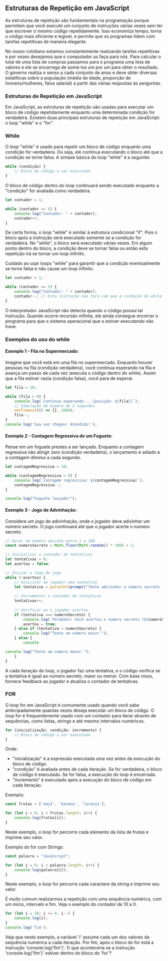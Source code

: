 ## Estruturas de Repetição em JavaScript

As estruturas de repetição são fundamentais na programação porque permitem que você execute um conjunto de instruções várias vezes sem ter que escrever o mesmo código repetidamente. Isso economiza tempo, torna o código mais eficiente e legível, e permite que os programas lidem com tarefas repetitivas de maneira elegante.

No nosso cotidiano estamos constantemente realizando tarefas repetitivas e por vezes desejamos que o computador as faça para nós. Para calcular o total de uma lista de compras passamos para o programa uma lista de valores e ele se encarrega de somá-los um por um para obter o resultado. O governo realiza o senso a cada conjunto de anos e deve obter diversas estatíticas sobre a população (média de idade, proporção de homens/mulheres, faixa salarial) a partir das várias respostas às perguntas.

### Estruturas de Repetição em JavaScript

Em JavaScript, as estruturas de repetição são usadas para executar um bloco de código repetidamente enquanto uma determinada condição for verdadeira. Existem duas principais estruturas de repetição em JavaScript: o loop "while" e o "for".

### While

O loop "while" é usado para repetir um bloco de código enquanto uma condição for verdadeira. Ou seja, ele continua executando o bloco até que a condição se torne falsa. A sintaxe básica do loop "while" é a seguinte:

```javascript
while (condição) {
    // Bloco de código a ser executado
}
```

O bloco de código dentro do loop continuará sendo executado enquanto a "condição" for avaliada como verdadeira.

```javascript
let contador = 1;

while (contador <= 5) {
    console.log("Contador: " + contador);
    contador++;
}
```

De certa forma, o loop "while" é similar à estrutura condicional "if". Pois o bloco após a instrução será executado somente se a condição for verdadeira. No "while", o bloco será executado várias vezes. Em algum ponto dentro do bloco, a condição deve se tornar falsa ou então esta repetição irá se tornar um loop infinito.

Cuidado ao usar loops "while" para garantir que a condição eventualmente se torne falsa e não cause um loop infinito.

```javascript
let contador = 1;

while (contador <= 5) {
    console.log("Contador: " + contador);
    contador--; // Esta instrução não fará com que a condição do while seja atendida. Loop infinito.
}
```

O interpretador JavaScript não detecta quando o código possui tal instrução. Quando ocorre recursão infinita, ele ainda consegue encerrar o programa para que o sistema operacional que o estiver executando não trave.

### Exemplos do uso do while

#### Exemplo 1 - Fila no Supermercado:

Imagine que você está em uma fila no supermercado. Enquanto houver pessoas na fila (condição verdadeira), você continua esperando na fila e avança um passo de cada vez (executa o código dentro do while). Assim que a fila estiver vazia (condição falsa), você para de esperar.

```javascript
let fila = 10;

while (fila > 0) {
    console.log(`Continua esperando... [posição: ${fila}]`);
    // Simulação de espera de 2 segundos
    setTimeout(() => {}, 2000);
    fila--;
}
console.log('Sua vez chegou! Atendido!');
```

#### Exemplo 2 - Contagem Regressiva de um Foguete:

Pense em um foguete prestes a ser lançado. Enquanto a contagem regressiva não atingir zero (condição verdadeira), o lançamento é adiado e a contagem diminui a cada segundo.

```javascript
let contagemRegressiva = 10;

while (contagemRegressiva > 0) {
    console.log(`Contagem regressiva: ${contagemRegressiva}`);
    contagemRegressiva--;
}

console.log("Foguete lançado!");
```

#### Exemplo 3 - Jogo de Advinhação:

Considere um jogo de adivinhação, onde o jogador deve adivinhar um número secreto. O jogo continuará até que o jogador acerte o número secreto.

```javascript
// Gerar um número secreto entre 1 e 100
const numeroSecreto = Math.floor(Math.random() * 100) + 1;

// Inicializar o contador de tentativas
let tentativas = 0;
let acertou = false;

// Iniciar o loop do jogo
while (!acertou) {
    // Solicitar ao jogador uma tentativa
    let tentativa = parseInt(prompt("Tente adivinhar o número secreto (entre 1 e 100): "));
    
    // Incrementar o contador de tentativas
    tentativas++;
    
    // Verificar se o jogador acertou
    if (tentativa === numeroSecreto) {
        console.log(`Parabéns! Você acertou o número secreto (${numeroSecreto}) em ${tentativas} tentativas.`);
        acertou = true;
    } else if (tentativa < numeroSecreto) {
        console.log("Tente um número maior.");
    } else {
        console

console.log("Tente um número menor.");
    }
}
```

A cada iteração do loop, o jogador faz uma tentativa, e o código verifica se a tentativa é igual ao número secreto, maior ou menor. Com base nisso, fornece feedback ao jogador e atualiza o contador de tentativas.

### FOR

O loop for em JavaScript é comumente usado quando você sabe antecipadamente quantas vezes deseja executar um bloco de código. O loop for é frequentemente usado com um contador para iterar através de sequências, como listas, strings e até mesmo intervalos numéricos.

```javascript
for (inicialização; condição; incremento) {
    // Bloco de código a ser executado
}
```

Onde:

- "inicialização" é a expressão executada uma vez antes da execução do bloco de código.
- "condição" é avaliada antes de cada iteração. Se for verdadeira, o bloco de código é executado. Se for falsa, a execução do loop é encerrada.
- "incremento" é executado após a execução do bloco de código em cada iteração.

Exemplo:

```javascript
const frutas = ['maçã', 'banana', 'laranja'];

for (let i = 0; i < frutas.length; i++) {
    console.log(frutas[i]);
}
```

Neste exemplo, o loop for percorre cada elemento da lista de frutas e imprime seu valor.

Exemplo do for com Strings:

```javascript
const palavra = "JavaScript";

for (let i = 0; i < palavra.length; i++) {
    console.log(palavra[i]);
}
```

Neste exemplo, o loop for percorre cada caractere da string e imprime seu valor.

É muito comum realizarmos a repetição com uma sequência numérica, com um início, intervalo e fim. Veja o exemplo do contador de 10 a 0.

```javascript
for (let i = 10; i >= 0; i--) {
    console.log(i);
}
console.log('fim');
```

Veja que neste exemplo, a variável 'i' assume cada um dos valores da sequência numérica a cada iteração. Por fim, após o bloco do for está a instrução 'console.log('fim')'. O que aconteceria se a instrução 'console.log('fim')' estiver dentro do bloco do 'for'?
